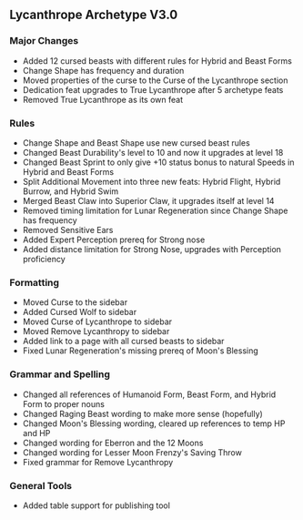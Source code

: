 ## Lycanthrope Archetype V3.0

### Major Changes
- Added 12 cursed beasts with different rules for Hybrid and Beast Forms
- Change Shape has frequency and duration
- Moved properties of the curse to the Curse of the Lycanthrope section
- Dedication feat upgrades to True Lycanthrope after 5 archetype feats
- Removed True Lycanthrope as its own feat

### Rules

- Change Shape and Beast Shape use new cursed beast rules
- Changed Beast Durability's level to 10 and now it upgrades at level 18
- Changed Beast Sprint to only give +10 status bonus to natural Speeds in Hybrid and Beast Forms
- Split Additional Movement into three new feats: Hybrid Flight, Hybrid Burrow, and Hybrid Swim
- Merged Beast Claw into Superior Claw, it upgrades itself at level 14
- Removed timing limitation for Lunar Regeneration since Change Shape has frequency
- Removed Sensitive Ears
- Added Expert Perception prereq for Strong nose
- Added distance limitation for Strong Nose, upgrades with Perception proficiency

### Formatting

- Moved Curse to the sidebar
- Added Cursed Wolf to sidebar
- Moved Curse of Lycanthrope to sidebar
- Moved Remove Lycanthropy to sidebar
- Added link to a page with all cursed beasts to sidebar
- Fixed Lunar Regeneration's missing prereq of Moon's Blessing

### Grammar and Spelling

- Changed all references of Humanoid Form, Beast Form, and Hybrid Form to proper nouns
- Changed Raging Beast wording to make more sense (hopefully)
- Changed Moon's Blessing wording, cleared up references to temp HP and HP
- Changed wording for Eberron and the 12 Moons 
- Changed wording for Lesser Moon Frenzy's Saving Throw
- Fixed grammar for Remove Lycanthropy

### General Tools
- Added table support for publishing tool 